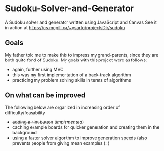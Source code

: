 # Sudoku-Solver-and-Generator
A Sudoku solver and generator written using JavaScript and Canvas
See it in action at https://cs.mcgill.ca/~ysarto/projectsDir/sudoku
## Goals
My father told me to make this to impress my grand-parents, since they are both quite fond of Sudoku. My goals with this project were as follows:
- again, further using MVC
- this was my first implementation of a back-track algorithm
- practicing my problem solving skills in terms of algorithms
## On what can be improved
The following below are organized in increasing order of difficulty/feasability
- ~~adding a hint button~~ (*implemented*)
- caching example boards for quicker generation and creating them in the background
- using a faster solver algorithm to improve generation speeds (also prevents people from giving mean examples ): )

